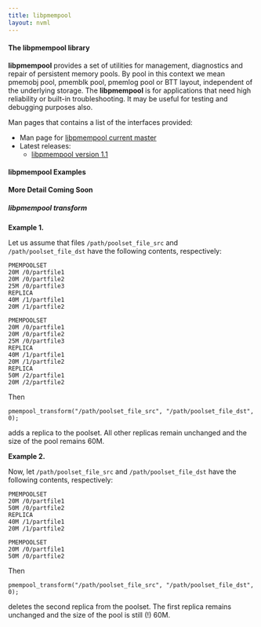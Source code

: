 ```yaml
---
title: libpmempool
layout: nvml
---
```


#### The libpmempool library

**libpmempool** provides a set of utilities for management, diagnostics and
repair of persistent memory pools.
By pool in this context we mean pmemobj pool, pmemblk pool, pmemlog pool or
BTT layout, independent of the underlying storage.
The **libpmempool** is for applications that need high reliability or built-in
troubleshooting. It may be useful for testing and debugging purposes also.

Man pages that contains a list of the interfaces provided:

* Man page for [libpmempool current master](../manpages/master/libpmempool.3.html)
* Latest releases:
   * [libpmempool version 1.1](../manpages/v1.1/libpmempool.3.html)

#### libpmempool Examples

**More Detail Coming Soon**

<code data-gist-id='krzycz/53f5b5f33cc6bfbbd80c04a3209202d0' data-gist-file='manpage.c' data-gist-line='37-96' data-gist-highlight-line='41' data-gist-hide-footer='true'></code>

##### libpmempool transform #####

**Example 1.**

Let us assume that files `/path/poolset_file_src` and `/path/poolset_file_dst` have the
following contents, respectively:

<script src="https://gist.github.com/wojtuss/06c22e3a8340e85574cc89d767ae2534.js"></script>

<script src="https://gist.github.com/wojtuss/b9693dd0f1f8962bf01eb0791a68128a.js"></script>

```
PMEMPOOLSET
20M /0/partfile1
20M /0/partfile2
25M /0/partfile3
REPLICA
40M /1/partfile1
20M /1/partfile2
```

```
PMEMPOOLSET
20M /0/partfile1
20M /0/partfile2
25M /0/partfile3
REPLICA
40M /1/partfile1
20M /1/partfile2
REPLICA
50M /2/partfile1
20M /2/partfile2

```

Then

`pmempool_transform("/path/poolset_file_src", "/path/poolset_file_dst", 0);`

adds a replica to the poolset. All other replicas remain unchanged and
the size of the pool remains 60M.


**Example 2.**

Now, let `/path/poolset_file_src` and `/path/poolset_file_dst` have the
following contents, respectively:

<script src="https://gist.github.com/wojtuss/06c22e3a8340e85574cc89d767ae2534.js"></script>

<script src="https://gist.github.com/wojtuss/f535a8ced7a34522f8b6189c9ddd7e89.js"></script>

```
PMEMPOOLSET
20M /0/partfile1
50M /0/partfile2
REPLICA
40M /1/partfile1
20M /1/partfile2
```

```
PMEMPOOLSET
20M /0/partfile1
50M /0/partfile2

```

Then

`pmempool_transform("/path/poolset_file_src", "/path/poolset_file_dst", 0);`

deletes the second replica from the poolset. The first replica remains unchanged and
the size of the pool is still (!) 60M.
